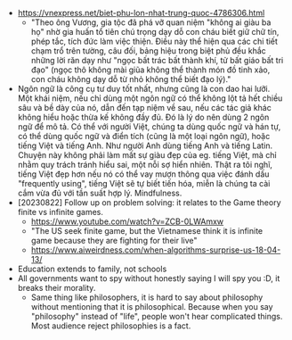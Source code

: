 - https://vnexpress.net/biet-phu-lon-nhat-trung-quoc-4786306.html
	- "Theo ông Vương, gia tộc đã phá vỡ quan niệm "không ai giàu ba họ" nhờ gia huấn tổ tiên chú trọng dạy dỗ con cháu biết giữ chữ tín, phép tắc, tích đức làm việc thiện. Điều này thể hiện qua các chi tiết chạm trổ trên tường, câu đối, bảng hiệu trong biệt phủ đều khắc những lời răn dạy như "ngọc bất trác bất thành khí, tử bất giáo bất tri đạo" (ngọc thô không mài giũa không thể thành món đồ tinh xảo, con cháu không dạy dỗ từ nhỏ không thể biết đạo lý)."
- Ngôn ngữ là công cụ tư duy tốt nhất, nhưng cũng là con dao hai lưỡi. Một khái niệm, nếu chỉ dùng một ngôn ngữ có thể không lột tả hết chiều sâu và bề dày của nó, dẫn đến tạp niệm về sau, nếu các tác giả khác không hiểu hoặc thừa kế không đầy đủ. Đó là lý do nên dùng 2 ngôn ngữ để mô tả. Có thể với người Việt, chúng ta dùng quốc ngữ và hán tự, có thể dùng quốc ngữ và điển tích (cũng là một loại ngôn ngữ), hoặc tiếng Việt và tiếng Anh. Như người Anh dùng tiếng Anh và tiếng Latin. Chuyện này không phải làm mất sự giàu đẹp của eg. tiếng Việt, mà chỉ nhằm quy trách tránh hiểu sai, một nỗi sợ hiển nhiên. Thật ra tôi nghĩ, tiếng Việt đẹp hơn nếu nó có thể vay mượn thông qua việc đánh dấu "frequently using", tiếng Việt sẽ tự biết tiến hóa, miễn là chúng ta cài cắm vừa đủ với tần suất hợp lý. Mindfulness.
- [20230822] Follow up on problem solving: it relates to the Game theory finite vs infinite games.
	- https://www.youtube.com/watch?v=ZCB-0LWAmxw
	- "The US seek finite game, but the Vietnamese think it is infinite game because they are fighting for their live"
	- https://www.aiweirdness.com/when-algorithms-surprise-us-18-04-13/
- Education extends to family, not schools
- All governments want to spy without honestly saying I will spy you :D, it breaks their morality.
	- Same thing like philosophers, it is hard to say about philosophy without mentioning that it is philosophical. Because when you say "philosophy" instead of "life", people won't hear complicated things. Most audience reject philosophies is a fact.